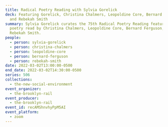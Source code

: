 ```yaml
---
title: Radical Poetry Reading with Sylvia Gorelick
deck: Featuring Gorelick, Christina Chalmers, Leopoldine Core, Bernard Ferguson,
  and Rebekah Smith
summary: Sylvia Gorelick curates the 75th Radical Poetry Reading featuring
  poetry read by Christina Chalmers, Leopoldine Core, Bernard Ferguson, and
  Rebekah Smith.
people:
  - person: sylvia-gorelick
  - person: christina-chalmers
  - person: leopoldine-core
  - person: bernard-ferguson
  - person: rebekah-smith
date: 2022-03-02T13:00:00-0500
end_date: 2022-03-02T14:30:00-0500
series: 506
collections:
  - the-new-social-environment
event_organizer:
  - the-brooklyn-rail
event_producer:
  - the-brooklyn-rail
event_id: recAMShnvhyPpM5AI
event_platform:
  - zoom
---
```

